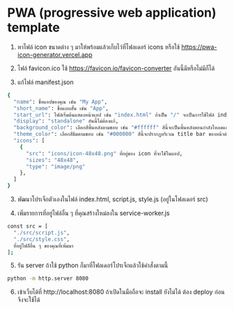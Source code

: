 # PWA (progressive web application) template

1. หาไฟล์ icon ขนาดต่าง ๆ มาให้พร้อมแล้วเก็บไว์ที่โฟลเดอร์ icons หรือใช้ https://pwa-icon-generator.vercel.app

2. ไฟล์ favicon.ico ใช้ https://favicon.io/favicon-converter อันนี้มีหรือไม่มีก็ได้

3. แก้ไฟล์ manifest.json

```bash
{
  "name": ชื่อแอปของคุณ เช่น "My App",
  "short_name": ชื่อแบบสั้น เช่น "App",
  "start_url": ไฟล์เริ่มต้นแสดงหน้าแอป เช่น "index.html" ถ้าเป็น "/" จะเป็นการใช้ไฟล์ index.html,
  "display": "standalone" อันนี้ไม่ต้องแก้,
  "background_color": เลือกสีพื้นหลังตามชอบ เช่น "#ffffff" สีนี้จะเป็นพื้นหลังตอนกำลังโหลดแอป,
  "theme_color": เลือกสีธีมตามชอบ เช่น "#000000" สีนี้จะปรากฏบริเวณ title bar ของหน้าต่างแอป,
  "icons": [
    {
      "src": "icons/icon-48x48.png" ที่อยู่ของ icon ที่จะใช้ในแอป,
      "sizes": "48x48",
      "type": "image/png"
    },
  ]
}

```

3. พัฒนาโปรเจ็กตัวเองในไฟล์ index.html, script.js, style.js (อยู่ในโฟลเดอร์ src)

4. เพิ่มรายการที่อยู่ไฟล์อื่น ๆ ที่คุณสร้างใหม่ลงใน service-worker.js

```bash
const src = [
  "./src/script.js",
  "./src/style.css",
  ที่อยู่ไฟล็อื่น ๆ ของคุณที่เพิ่มมา
];

```

5. รัน server ถ้าใช้ python ก็มาที่โฟลเดอร์โปรเจ็กแล้วใช้คำสั่งตามนี้

```bash
python -m http.server 8080
```

6. เข้าเว็บได้ที่ http://localhost:8080 ถ้าเปิดในมือถือจะ install ยังไม่ได้ ต้อง deploy ก่อนจึงจะใช้ได้
